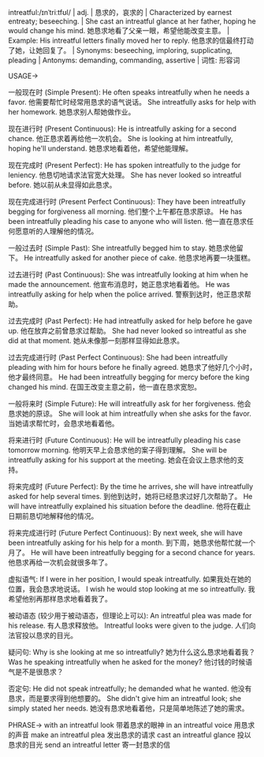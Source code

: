 intreatful:/ɪnˈtriːtfʊl/ | adj. |  恳求的，哀求的 | Characterized by earnest entreaty; beseeching. |  She cast an intreatful glance at her father, hoping he would change his mind. 她恳求地看了父亲一眼，希望他能改变主意。 |  Example: His intreatful letters finally moved her to reply. 他恳求的信最终打动了她，让她回复了。 | Synonyms:  beseeching, imploring, supplicating, pleading | Antonyms: demanding, commanding, assertive | 词性: 形容词

USAGE->

一般现在时 (Simple Present):
He often speaks intreatfully when he needs a favor.  他需要帮忙时经常用恳求的语气说话。
She intreatfully asks for help with her homework. 她恳求别人帮她做作业。

现在进行时 (Present Continuous):
He is intreatfully asking for a second chance. 他正恳求着再给他一次机会。
She is looking at him intreatfully, hoping he'll understand. 她恳求地看着他，希望他能理解。

现在完成时 (Present Perfect):
He has spoken intreatfully to the judge for leniency. 他恳切地请求法官宽大处理。
She has never looked so intreatful before. 她以前从未显得如此恳求。

现在完成进行时 (Present Perfect Continuous):
They have been intreatfully begging for forgiveness all morning. 他们整个上午都在恳求原谅。
He has been intreatfully pleading his case to anyone who will listen.  他一直在恳求任何愿意听的人理解他的情况。


一般过去时 (Simple Past):
She intreatfully begged him to stay. 她恳求他留下。
He intreatfully asked for another piece of cake. 他恳求地再要一块蛋糕。

过去进行时 (Past Continuous):
She was intreatfully looking at him when he made the announcement. 他宣布消息时，她正恳求地看着他。
He was intreatfully asking for help when the police arrived.  警察到达时，他正恳求帮助。


过去完成时 (Past Perfect):
He had intreatfully asked for help before he gave up. 他在放弃之前曾恳求过帮助。
She had never looked so intreatful as she did at that moment. 她从未像那一刻那样显得如此恳求。


过去完成进行时 (Past Perfect Continuous):
She had been intreatfully pleading with him for hours before he finally agreed. 她恳求了他好几个小时，他才最终同意。
He had been intreatfully begging for mercy before the king changed his mind.  在国王改变主意之前，他一直在恳求宽恕。


一般将来时 (Simple Future):
He will intreatfully ask for her forgiveness. 他会恳求她的原谅。
She will look at him intreatfully when she asks for the favor.  当她请求帮忙时，会恳求地看着他。


将来进行时 (Future Continuous):
He will be intreatfully pleading his case tomorrow morning.  他明天早上会恳求他的案子得到理解。
She will be intreatfully asking for his support at the meeting. 她会在会议上恳求他的支持。


将来完成时 (Future Perfect):
By the time he arrives, she will have intreatfully asked for help several times.  到他到达时，她将已经恳求过好几次帮助了。
He will have intreatfully explained his situation before the deadline. 他将在截止日期前恳切地解释他的情况。


将来完成进行时 (Future Perfect Continuous):
By next week, she will have been intreatfully asking for his help for a month. 到下周，她恳求他帮忙就一个月了。
He will have been intreatfully begging for a second chance for years. 他恳求再给一次机会就很多年了。

虚拟语气:
If I were in her position, I would speak intreatfully. 如果我处在她的位置，我会恳求地说话。
I wish he would stop looking at me so intreatfully. 我希望他别再那样恳求地看着我了。


被动语态 (较少用于被动语态，但理论上可以):
An intreatful plea was made for his release.  有人恳求释放他。
Intreatful looks were given to the judge.  人们向法官投以恳求的目光。


疑问句:
Why is she looking at me so intreatfully? 她为什么这么恳求地看着我？
Was he speaking intreatfully when he asked for the money?  他讨钱的时候语气是不是很恳求？


否定句:
He did not speak intreatfully; he demanded what he wanted. 他没有恳求，而是要求得到他想要的。
She didn't give him an intreatful look; she simply stated her needs. 她没有恳求地看着他，只是简单地陈述了她的需求。


PHRASE->
with an intreatful look  带着恳求的眼神
in an intreatful voice  用恳求的声音
make an intreatful plea  发出恳求的请求
cast an intreatful glance  投以恳求的目光
send an intreatful letter  寄一封恳求的信
